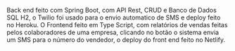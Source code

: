 Back end feito com Spring Boot, com API Rest, CRUD e Banco de Dados SQL H2, o Twilio foi usado para o envio automatico de SMS e deploy feito no Heroku.
O Frontend feito em Type Script, com relatórios de vendas feitas pelos colaboradores de uma empresa, clicando no botão o sistema envia um SMS para o número do vendedor,
o deploy do front end feito no Netlify.
